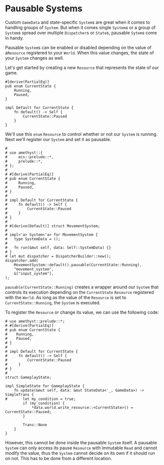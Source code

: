 # Pausable Systems

Custom `GameData` and state-specific `System`s are great when it comes to handling groups of `System`. But when it comes single `System`s or a group of `System`s spread over multiple `Dispatcher`s or `State`s, pausable `Sytem`s come in handy.

Pausable `System`s can be enabled or disabled depending on the value of a`Resource` registered to your `World`. When this value changes, the state of your `System` changes as well.

Let's get started by creating a new `Resource` that represents the state of our game.

```rust, no_run,noplaypen
#[derive(PartialEq)]
pub enum CurrentState {
    Running,
    Paused,
}

impl Default for CurrentState {
    fn default() -> Self {
        CurrentState::Paused
    }
}
```

We'll use this `enum` `Resource` to control whether or not our `System` is running. Next we'll register our `System` and set it as pausable.

```rust, edition2018,no_run,noplaypen
#
# use amethyst::{
#     ecs::prelude::*,
#     prelude::*,
# };
# 
# #[derive(PartialEq)]
# pub enum CurrentState {
#     Running,
#     Paused,
# }
# 
# impl Default for CurrentState {
#     fn default() -> Self {
#         CurrentState::Paused
#     }
# }
#
# #[derive(Default)] struct MovementSystem;
# 
# impl<'a> System<'a> for MovementSystem {
#   type SystemData = ();
#
#   fn run(&mut self, data: Self::SystemData) {}
# }
# let mut dispatcher = DispatcherBuilder::new();
dispatcher.add(
    MovementSystem::default().pausable(CurrentState::Running),
    "movement_system",
    &["input_system"],
);
```

`pausable(CurrentState::Running)` creates a wrapper around our `System` that controls its execution depending on the `CurrentState` `Resource` registered with the `World`. As long as the value of the `Resource` is set to `CurrentState::Running`, the `System` is executed.

To register the `Resource` or change its value, we can use the following code:

```rust, edition2018,no_run,noplaypen
# use amethyst::prelude::*;
# #[derive(PartialEq)]
# pub enum CurrentState {
#    Running,
#    Paused,
# }
# 
# impl Default for CurrentState {
#     fn default() -> Self {
#         CurrentState::Paused
#     }
# }
# 
struct GameplayState;

impl SimpleState for GameplayState {
    fn update(&mut self, data: &mut StateData<'_, GameData>) -> SimpleTrans {
#       let my_condition = true;
        if (my_condition) {
            *data.world.write_resource::<CurrentState>() = CurrentState::Paused;
        }
        
        Trans::None
    }
}
```

However, this cannot be done inside the pausable `System` itself. A pausable `System` can only access its pause `Resource` with immutable `Read` and cannot modify the value, thus the `System` cannot decide on its own if it should run on not. This has to be done from a different location.
 